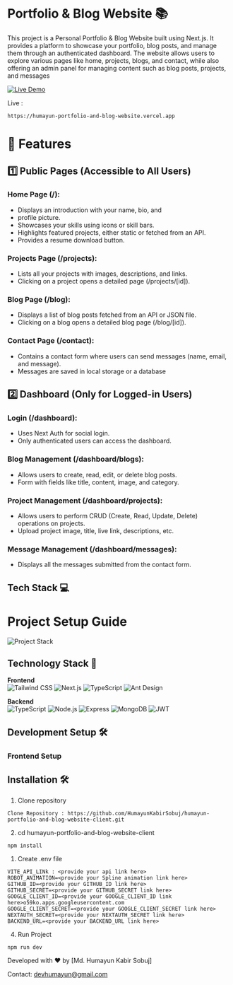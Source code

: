 # Portfolio & Blog Website 📚

This project is a Personal Portfolio & Blog Website built using Next.js. It provides a platform to showcase your portfolio, blog posts, and manage them through an authenticated dashboard. The website allows users to explore various pages like home, projects, blogs, and contact, while also offering an admin panel for managing content such as blog posts, projects, and messages

[![Live Demo](https://img.shields.io/badge/Live_Demo-Available-green)](https://humayun-portfolio-and-blog-website.vercel.app)

Live :

```
https://humayun-portfolio-and-blog-website.vercel.app
```

# 🔹 Features

## 1️⃣ Public Pages (Accessible to All Users)

### Home Page (/):

- Displays an introduction with your name, bio, and
- profile picture.
- Showcases your skills using icons or skill bars.
- Highlights featured projects, either static or fetched from an API.
- Provides a resume download button.

### Projects Page (/projects):

- Lists all your projects with images, descriptions, and links.
- Clicking on a project opens a detailed page (/projects/[id]).

### Blog Page (/blog):

- Displays a list of blog posts fetched from an API or JSON file.
- Clicking on a blog opens a detailed blog page (/blog/[id]).
### Contact Page (/contact):

- Contains a contact form where users can send messages (name, email, and message).
- Messages are saved in local storage or a database

## 2️⃣ Dashboard (Only for Logged-in Users)
### Login (/dashboard):

- Uses Next Auth for social login.
- Only authenticated users can access the dashboard.
### Blog Management (/dashboard/blogs):

- Allows users to create, read, edit, or delete blog posts.
- Form with fields like title, content, image, and category.
### Project Management (/dashboard/projects):

- Allows users to perform CRUD (Create, Read, Update, Delete) operations on projects.
- Upload project image, title, live link, descriptions, etc.
### Message Management (/dashboard/messages):

- Displays all the messages submitted from the contact form.

## Tech Stack 💻

#  Project Setup Guide

![Project Stack](https://img.shields.io/badge/Full_Stack-Project-blueviolet)

## Technology Stack 🔧

**Frontend**  
![Tailwind CSS](https://img.shields.io/badge/Tailwind_CSS-blueviolet)
![Next.js](https://img.shields.io/badge/Next.js-000000?logo=next.js&logoColor=white)
![TypeScript](https://img.shields.io/badge/TypeScript-blue)
![Ant Design](https://img.shields.io/badge/Ant_Design-%230072f6)

**Backend**  
![TypeScript](https://img.shields.io/badge/TypeScript-blue)
![Node.js](https://img.shields.io/badge/Node.js-green)
![Express](https://img.shields.io/badge/Express-lightgrey)
![MongoDB](https://img.shields.io/badge/MongoDB-green)
![JWT](https://img.shields.io/badge/JWT-blue)



## Development Setup 🛠️

### Frontend Setup

## Installation 🛠️

1. Clone repository

```
Clone Repository : https://github.com/HumayunKabirSobuj/humayun-portfolio-and-blog-website-client.git
```

2. cd humayun-portfolio-and-blog-website-client

```
npm install
```

1. Create .env file

```
VITE_API_LINk : <provide your api link here>
ROBOT_ANIMATION=<provide your Spline animation link here>
GITHUB_ID=<provide your GITHUB_ID link here>
GITHUB_SECRET=<provide your GITHUB_SECRET link here>
GOOGLE_CLIENT_ID=<provide your GOOGLE_CLIENT_ID link here>o59ko.apps.googleusercontent.com
GOOGLE_CLIENT_SECRET=<provide your GOOGLE_CLIENT_SECRET link here>
NEXTAUTH_SECRET=<provide your NEXTAUTH_SECRET link here>
BACKEND_URL=<provide your BACKEND_URL link here>
```

4. Run Project

```
npm run dev
```

Developed with ❤️ by [Md. Humayun Kabir Sobuj]

Contact: devhumayun@gmail.com
